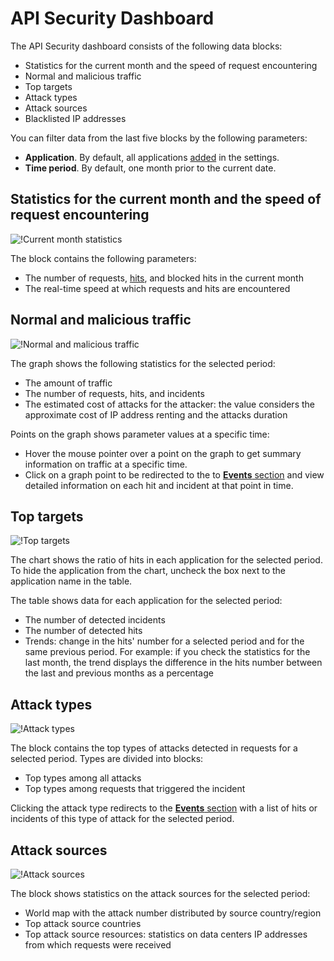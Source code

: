 [img-traffic-stats]:        ../../images/user-guides/dashboard/waf-traffic-stats.png
[img-attacks-stats]:        ../../images/user-guides/dashboard/waf-attacks-stats.png
[img-blacklist-stats]:      ../../images/user-guides/dashboard/waf-blacklist-stats.png
[img-traffic-cur-month]:    ../../images/user-guides/dashboard/waf-current-month-stats.png
[img-attacks-type]:         ../../images/user-guides/dashboard/attack-types.png
[img-attacks-sources]:      ../../images/user-guides/dashboard/attack-sources.png

[doc-setup-app]:            ../settings/applications.md
[doc-events-tab]:           ../events/check-attack.md
[doc-blacklist-tab]:        ../ip-lists/blacklist.md
[doc-scanner]:              ../scanner/intro.md

[gl-hit]:                   ../../glossary-en.md#hit

# API Security Dashboard

The API Security dashboard consists of the following data blocks:

* Statistics for the current month and the speed of request encountering
* Normal and malicious traffic
* Top targets
* Attack types
* Attack sources
* Blacklisted IP addresses

You can filter data from the last five blocks by the following parameters:

* **Application**. By default, all applications [added][doc-setup-app] in the settings.
* **Time period**. By default, one month prior to the current date.

## Statistics for the current month and the speed of request encountering

![!Current month statistics][img-traffic-cur-month]

The block contains the following parameters:

* The number of requests, [hits][gl-hit], and blocked hits in the current month
* The real-time speed at which requests and hits are encountered

## Normal and malicious traffic

![!Normal and malicious traffic][img-traffic-stats]

The graph shows the following statistics for the selected period:

* The amount of traffic
* The number of requests, hits, and incidents
* The estimated cost of attacks for the attacker: the value considers the approximate cost of IP address renting and the attacks duration

Points on the graph shows parameter values at a specific time:

* Hover the mouse pointer over a point on the graph to get summary information on traffic at a specific time.
* Click on a graph point to be redirected to the to [**Events** section][doc-events-tab] and view detailed information on each hit and incident at that point in time. 

## Top targets

![!Top targets][img-attacks-stats]

The chart shows the ratio of hits in each application for the selected period. To hide the application from the chart, uncheck the box next to the application name in the table.

The table shows data for each application for the selected period:

* The number of detected incidents
* The number of detected hits
* Trends: change in the hits' number for a selected period and for the same previous period. For example: if you check the statistics for the last month, the trend displays the difference in the hits number between the last and previous months as a percentage

## Attack types

![!Attack types][img-attacks-type]

The block contains the top types of attacks detected in requests for a selected period. Types are divided into blocks:

* Top types among all attacks
* Top types among requests that triggered the incident

Clicking the attack type redirects to the [**Events** section][doc-events-tab] with a list of hits or incidents of this type of attack for the selected period.

## Attack sources

![!Attack sources][img-attacks-sources]

The block shows statistics on the attack sources for the selected period:

* World map with the attack number distributed by source country/region
* Top attack source countries
* Top attack source resources: statistics on data centers IP addresses from which requests were received